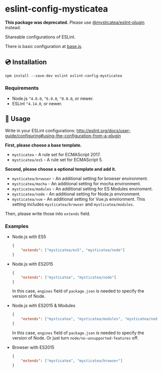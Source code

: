 # eslint-config-mysticatea

**This package was deprecated.** Please use [@mysticatea/eslint-plugin](https://github.com/mysticatea/eslint-plugin) instead.

Shareable configurations of ESLint.

There is basic configuration at [base.js](./base.js).

## 💿 Installation

```
npm install --save-dev eslint eslint-config-mysticatea
```

### Requirements

- Node.js `^4.0.0`, `^6.0.0`, `^8.0.0`, or newer.
- ESLint `^4.14.0`, or newer.

## 📖 Usage

Write in your ESLint configurations: http://eslint.org/docs/user-guide/configuring#using-the-configuration-from-a-plugin

**First, please choose a base template.**

- `mysticatea` - A rule set for ECMAScript 2017.
- `mysticatea/es5` - A rule set for ECMAScript 5.

**Second, please choose a optional template and add it.**

- `mysticatea/browser` - An additional setting for browser environment.
- `mysticatea/mocha` - An additional setting for mocha environment.
- `mysticatea/modules` - An additional setting for ES Modules enviroment.
- `mysticatea/node` - An additional setting for Node.js environment.
- `mysticatea/vue` - An additional setting for Vue.js environment. This setting includes `mysticatea/browser` and `mysticatea/modules`.

Then, please write those into `extends` field.

### Examples

- Node.js with ES5

  ```json
  {
      "extends": ["mysticatea/es5", "mysticatea/node"]
  }
  ```

- Node.js with ES2015

  ```json
  {
      "extends": ["mysticatea", "mysticatea/node"]
  }
  ```

  In this case, `engines` field of `package.json` is needed to specify the version of Node.

- Node.js with ES2015 & Modules

  ```json
  {
      "extends": ["mysticatea", "mysticatea/modules", "mysticatea/node"]
  }
  ```

  In this case, `engines` field of `package.json` is needed to specify the version of Node.
  Or just turn `node/no-unsupported-features` off.

- Browser with ES2015

  ```json
  {
      "extends": ["mysticatea", "mysticatea/browser"]
  }
  ```

